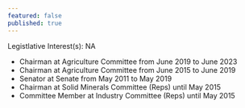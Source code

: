 ```yaml
---
featured: false
published: true
---
```

Legistlative Interest(s): NA

* Chairman at Agriculture Committee from June 2019 to June 2023
* Chairman at Agriculture Committee from June 2015 to June 2019
* Senator at Senate from May 2011 to May 2019
* Chairman at Solid Minerals Committee (Reps) until May 2015
* Committee Member at Industry Committee (Reps) until May 2015
